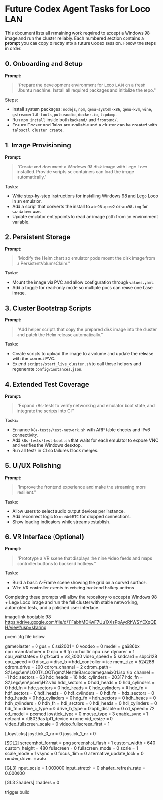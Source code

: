 # Future Codex Agent Tasks for Loco LAN

This document lists all remaining work required to accept a Windows 98 image and run the cluster reliably. Each numbered section contains a **prompt** you can copy directly into a future Codex session. Follow the steps in order.

## 0. Onboarding and Setup
**Prompt:**
> "Prepare the development environment for Loco LAN on a fresh Ubuntu machine. Install all required packages and initialize the repo."

Steps:
- Install system packages: `nodejs`, `npm`, `qemu-system-x86`, `qemu-kvm`, `wine`, `gstreamer1.0-tools`, `pulseaudio`, `docker.io`, `tcpdump`.
- Run `npm install` inside both `backend/` and `frontend/`.
- Ensure Docker and Talos are available and a cluster can be created with `talosctl cluster create`.

## 1. Image Provisioning
**Prompt:**
> "Create and document a Windows 98 disk image with Lego Loco installed. Provide scripts so containers can load the image automatically."

Tasks:
- Write step-by-step instructions for installing Windows 98 and Lego Loco in an emulator.
- Add a script that converts the install to `win98.qcow2` or `win98.img` for container use.
- Update emulator entrypoints to read an image path from an environment variable.

## 2. Persistent Storage
**Prompt:**
> "Modify the Helm chart so emulator pods mount the disk image from a PersistentVolumeClaim."

Tasks:
- Mount the image via PVC and allow configuration through `values.yaml`.
- Add a toggle for read‑only mode so multiple pods can reuse one base image.

## 3. Cluster Bootstrap Scripts
**Prompt:**
> "Add helper scripts that copy the prepared disk image into the cluster and patch the Helm release automatically."

Tasks:
- Create scripts to upload the image to a volume and update the release with the correct PVC.
- Extend `scripts/start_live_cluster.sh` to call these helpers and regenerate `config/instances.json`.

## 4. Extended Test Coverage
**Prompt:**
> "Expand k8s-tests to verify networking and emulator boot state, and integrate the scripts into CI."

Tasks:
- Enhance `k8s-tests/test-network.sh` with ARP table checks and IPv6 connectivity.
- Add `k8s-tests/test-boot.sh` that waits for each emulator to expose VNC and verifies the Windows desktop.
- Run all tests in CI so failures block merges.

## 5. UI/UX Polishing
**Prompt:**
> "Improve the frontend experience and make the streaming more resilient."

Tasks:
- Allow users to select audio output devices per instance.
- Add reconnect logic to `useWebRTC` for dropped connections.
- Show loading indicators while streams establish.

## 6. VR Interface (Optional)
**Prompt:**
> "Prototype a VR scene that displays the nine video feeds and maps controller buttons to backend hotkeys."

Tasks:
- Build a basic A‑Frame scene showing the grid on a curved surface.
- Wire VR controller events to existing backend hotkey actions.

Completing these prompts will allow the repository to accept a Windows 98 + Lego Loco image and run the full cluster with stable networking, automated tests, and a polished user interface.


image link bootable 98
https://drive.google.com/file/d/11FabhMDKwF7Uu1XXsPpAycRhWSYDXqQEH/view?usp=sharing


pcem cfg file below


gameblaster = 0
gus = 0
ssi2001 = 0
voodoo = 0
model = ga686bx
cpu_manufacturer = 0
cpu = 6
fpu = builtin
cpu_use_dynarec = 1
cpu_waitstates = 0
gfxcard = v3_3000
video_speed = 5
sndcard = sbpci128
cpu_speed = 0
disc_a = 
disc_b = 
hdd_controller = ide
mem_size = 524288
cdrom_drive = 200
cdrom_channel = 2
cdrom_path = S:\Lego\em\LOOT\LOOT\gmz\NestleBarcodemegamix01.iso
zip_channel = -1
hdc_sectors = 63
hdc_heads = 16
hdc_cylinders = 20317
hdc_fn = S:\Lego\em\pcem\H2.vhd
hdd_sectors = 0
hdd_heads = 0
hdd_cylinders = 0
hdd_fn = 
hde_sectors = 0
hde_heads = 0
hde_cylinders = 0
hde_fn = 
hdf_sectors = 0
hdf_heads = 0
hdf_cylinders = 0
hdf_fn = 
hdg_sectors = 0
hdg_heads = 0
hdg_cylinders = 0
hdg_fn = 
hdh_sectors = 0
hdh_heads = 0
hdh_cylinders = 0
hdh_fn = 
hdi_sectors = 0
hdi_heads = 0
hdi_cylinders = 0
hdi_fn = 
drive_a_type = 0
drive_b_type = 0
bpb_disable = 0
cd_speed = 72
cd_model = pcemcd
joystick_type = 0
mouse_type = 3
enable_sync = 1
netcard = rtl8029as
lpt1_device = none
vid_resize = 0
video_fullscreen_scale = 0
video_fullscreen_first = 1

[Joysticks]
joystick_0_nr = 0
joystick_1_nr = 0

[SDL2]
screenshot_format = png
screenshot_flash = 1
custom_width = 640
custom_height = 480
fullscreen = 0
fullscreen_mode = 0
scale = 1
scale_mode = 1
vsync = 0
focus_dim = 0
alternative_update_lock = 0
render_driver = auto

[GL3]
input_scale = 1.000000
input_stretch = 0
shader_refresh_rate = 0.000000

[GL3 Shaders]
shaders = 0


trigger build